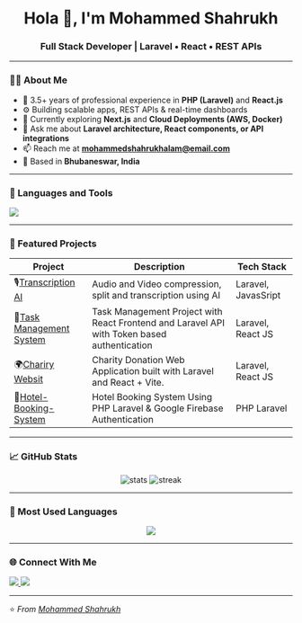 <!-- Header -->
<h1 align="center">Hola 👋, I'm Mohammed Shahrukh</h1>
<h3 align="center">Full Stack Developer | Laravel • React • REST APIs</h3>

---

### 👨‍💻 About Me  
- 💼 3.5+ years of professional experience in **PHP (Laravel)** and **React.js**  
- ⚙️ Building scalable apps, REST APIs & real-time dashboards  
- 🌱 Currently exploring **Next.js** and **Cloud Deployments (AWS, Docker)**  
- 💬 Ask me about **Laravel architecture, React components, or API integrations**  
- 📫 Reach me at **mohammedshahrukhalam@email.com**  
- 📍 Based in **Bhubaneswar, India**

---

### 🧠 Languages and Tools  
<p align="left">
  <img src="https://skillicons.dev/icons?i=php,laravel,react,javascript,html,css,tailwind,mysql,git,github,vscode,aws" />
</p>

---

### 🚀 Featured Projects  
| Project | Description | Tech Stack |
|----------|--------------|------------|
| 🎙[Transcription AI](https://github.com/shahrukh14/transcription-ai) | Audio and Video compression, split and transcription using AI | Laravel, JavasSript|
| 📝[Task Management System](https://github.com/shahrukh14/Task-Management-with-React-Laravel) | Task Management Project with React Frontend and Laravel API with Token based authentication | Laravel, React JS|
| 🌍[Chariry Websit](https://github.com/shahrukh14/charity-website) | Charity Donation Web Application built with Laravel and React + Vite. | Laravel, React JS|
| 🏨[Hotel-Booking-System](https://github.com/shahrukh14/Hotel-Booking-System) | Hotel Booking System Using PHP Laravel & Google Firebase Authentication | PHP Laravel |

---

### 📈 GitHub Stats  
<p align="center">
  <img src="https://github-readme-stats.vercel.app/api?username=shahrukh14&show_icons=true&theme=radical" alt="stats" />
  <img src="https://github-readme-streak-stats.herokuapp.com/?user=shahrukh14&theme=radical" alt="streak" />
</p>

---

### 🧩 Most Used Languages  
<p align="center">
  <img src="https://github-readme-stats.vercel.app/api/top-langs/?username=shahrukh14&layout=compact&theme=radical" />
</p>

---

### 🌐 Connect With Me  
<p align="left">
<a href="https://www.linkedin.com/in/mohammed-shahrukh-alam-6b5aa3234/" target="_blank">
  <img src="https://img.shields.io/badge/LinkedIn-blue?style=flat&logo=linkedin" />
</a>
<a href="mailto:mohammedshahrukhalam@gmail.com @email.com">
  <img src="https://img.shields.io/badge/Email-red?style=flat&logo=gmail" />
</a>
</p>

---

⭐️ *From [Mohammed Shahrukh](https://github.com/shahrukh14)*
